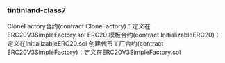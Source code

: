 ### tintinland-class7

CloneFactory合约(contract CloneFactory)：定义在ERC20V3SimpleFactory.sol
ERC20 模板合约(contract InitializableERC20)：定义在InitializableERC20.sol
创建代币工厂合约(contract ERC20V3SimpleFactory)：定义在ERC20V3SimpleFactory.sol
